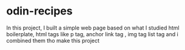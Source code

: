# odin-recipes
In this project, I built a simple web page based on what I studied html boilerplate, html tags like p tag, anchor link tag , img tag list tag and i combined them tho make this project 